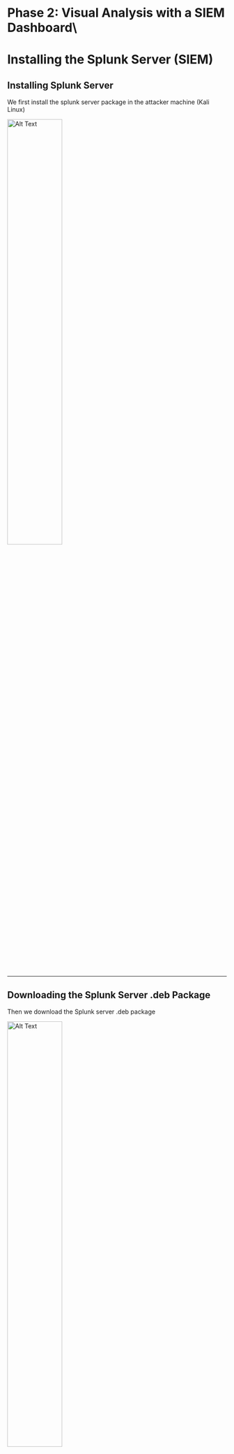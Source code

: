 # Phase 2: Visual Analysis with a SIEM Dashboard\

# Installing the Splunk Server (SIEM)

## Installing Splunk Server

We first install the splunk server package in the attacker machine (Kali Linux)

<img src="https://github.com/user-attachments/assets/2043462a-3d50-473c-bd2d-e95c8bd32fb4" alt="Alt Text" style="width:50%; height:auto;">

---

## Downloading the Splunk Server .deb Package

Then we download the Splunk server .deb package

<img src="https://github.com/user-attachments/assets/31d61abe-8c2e-4125-836d-6fa6fd07a906" alt="Alt Text" style="width:50%; height:auto;">

---

## Starting Splunk for the First Time

We start Splunk for the first time

<img src="https://github.com/user-attachments/assets/89aa6ff9-7ef9-4332-801f-df1ee5641657" alt="Alt Text" style="width:50%; height:auto;">
<img src="https://github.com/user-attachments/assets/46d5d22a-67e6-4a90-aea3-cc0f17b89e0b" alt="Alt Text" style="width:50%; height:auto;">

---

## Starting Splunk Web Interface

We then can access the Splunk web interface by running **localhost:8000**

<img src="https://github.com/user-attachments/assets/b4dc1b3f-a3d0-4b24-851b-b9bcb47ea8b3" alt="Alt Text" style="width:50%; height:auto;">

---

# Installing Splunk Forwarder 

This will be done in the victim machine as shown below

<img src="https://github.com/user-attachments/assets/eb47eb00-8b02-4294-aced-97ce64119f2b" alt="Alt Text" style="width:50%; height:auto;">

---

## Starting Splunk Forwarder

We then start Splunk Forwarder and accepting the license

<img src="https://github.com/user-attachments/assets/0b2a3341-2883-45ff-97ab-76d509f4e6e8" alt="Alt Text" style="width:50%; height:auto;">
<img src="https://github.com/user-attachments/assets/0f219a6f-85dc-4071-b2f3-aba029a480e1" alt="Alt Text" style="width:50%; height:auto;">

---

## Connecting Forwarder to Splunk Server

After that, we connect the forwarder to Splunk server

<img src="https://github.com/user-attachments/assets/edb74538-656a-4a77-9ef5-070178608340" alt="Alt Text" style="width:50%; height:auto;">

---

## Adding Data Inputs (Log Files)

We add the data inputs as such

<img src="https://github.com/user-attachments/assets/e866c475-ed3b-4ad2-9c24-adec896cdaae" alt="Alt Text" style="width:50%; height:auto;">

---

## Attack Logs of Failed and Accepted Passwords

After executing the attack, the logs will be shown in Splunk with the "Failed password" and "Accepted password" 

<img src="https://github.com/user-attachments/assets/2c6bfe8d-251c-4770-946d-48a96dd801dd" alt="Alt Text" style="width:50%; height:auto;">
<img src="https://github.com/user-attachments/assets/c299368c-139f-48bb-9316-54b0f0ba41aa" alt="Alt Text" style="width:50%; height:auto;">

---

## Visualization of the Attack

Here is a visualization of the attacks that shows the number of failed passwords and the number of accepted passwords

<img src="https://github.com/user-attachments/assets/a62b857d-2177-4d6b-83ed-09f79177532e" alt="Alt Text" style="width:50%; height:auto;">

---

## Logs from Both Enviornments 

Below are screenshots of the logs from both the attacker and victim enviornments, the first one is for the attacker and the second is for the victim

<img src="https://github.com/user-attachments/assets/4bf1cf58-a003-4993-baef-49525b4a4941" alt="Alt Text" style="width:50%; height:auto;">
<img src="https://github.com/user-attachments/assets/d37f386a-1415-4042-85db-e404115806b6" alt="Alt Text" style="width:50%; height:auto;">

